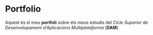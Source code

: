 # Portfolio
Aquest és el meu **portfoli** sobre els meus estudis del *Cicle Superior de Desenvolupament d'Aplicacions Multiplataforma* (**DAM**)

